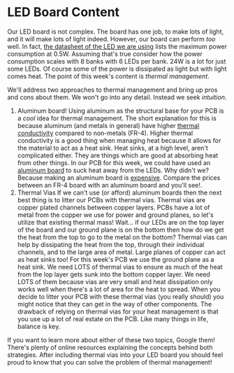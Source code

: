 # LED Board Content
Our LED board is not complex. The board has one job, to make lots of light, and it will make lots of light indeed. However, our board can perform *too* well. In fact, [the datasheet of the LED we are using](http://www.led-color.com/upload/201604/APA102-2020%20SMD%20LED.pdf) lists the maximum power consumption at 0.5W. Assuming that's true consider how the power consumption scales with 8 banks with 6 LEDs per bank. 24W is a lot for just some LEDs. Of course some of the power is dissipated as light but with light comes heat. The point of this week's content is *thermal management*.<br/>

We'll address two approaches to thermal management and bring up pros and cons about them. We won't go into any detail. Instead we seek *intuition*. <br/>

1. Aluminum board!
Using aluminum as the structural base for your PCB is a *cool* idea for thermal management. The short explanation for this is because aluminum (and metals in general) have higher [thermal conductivity](https://en.wikipedia.org/wiki/Thermal_conductivity) compared to non-metals (FR-4). Higher thermal conductivity is a good thing when managing heat because it allows for the material to act as a heat sink. Heat sinks, at a high level, aren't complicated either. They are things which are good at absorbing heat from other things. In our PCB for this week, we could have used an [aluminum board](https://www.pcbway.com/pcb_prototype/General_introduction_of_Aluminum_PCB.html) to suck heat away from the LEDs. Why didn't we? Because making an aluminum board is [expensive](https://www.pcbway.com/orderonline.aspx). Compare the prices between an FR-4 board with an aluminum board and you'll see!.<br/>
2. Thermal Vias
If we can't use (or afford) aluminum boards then the next best thing is to litter our PCBs with thermal vias. Thermal vias are copper plated channels between copper layers. PCBs have a lot of metal from the copper we use for power and ground planes, so let's utilize that existing thermal mass! Wait... if our LEDs are on the top layer of the board and our ground plane is on the bottom then how do we get the heat from the top to go to the metal on the bottom? Thermal vias can help by dissipating the heat from the top, through their individual channels, and to the large area of metal. Large planes of copper can act as heat sinks too! For this week's PCB we use the ground plane as a heat sink. We need LOTS of thermal vias to ensure as much of the heat from the lop layer gets sunk into the bottom copper layer. We need LOTS of them because vias are very small and heat dissipation only works well when there's a lot of area for the heat to spread. When you decide to litter your PCB with these thermal vias (you really should) you might notice that they can get in the way of other components. The drawback of relying on thermal vias for your heat management is that you use up a lot of real estate on the PCB. Like many things in life, balance is key. 

If you want to learn more about either of these two topics, Google them! There's plenty of online resources explaining the concepts behind both strategies. After including thermal vias into your LED board you should feel proud to know that you can solve the problem of thermal management!
